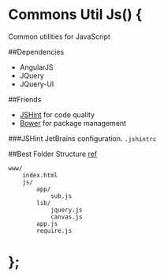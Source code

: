 # Commons Util Js() {
Common utilities for JavaScript

##Dependencies
* AngularJS
* JQuery
* JQuery-UI

##Friends
* [JSHint](http://jshint.com/) for code quality
* [Bower](http://bower.io/) for package management

###JSHint
JetBrains configuration. `.jshintrc` 

##Best Folder Structure
[ref](http://requirejs.org/docs/api.html)
```
www/
    index.html
    js/
        app/
            sub.js
        lib/
            jquery.js
            canvas.js
        app.js
        require.js
```

# };
